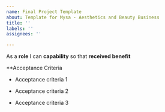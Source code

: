 ```yaml
---
name: Final Project Template
about: Template for Mysa - Aesthetics and Beauty Business
title: ''
labels: ''
assignees: ''

---
```


As a **role** I can **capability** so that **received benefit**

**Acceptance Criteria

- Acceptance criteria 1

- Acceptance criteria 2

- Acceptance criteria 3
